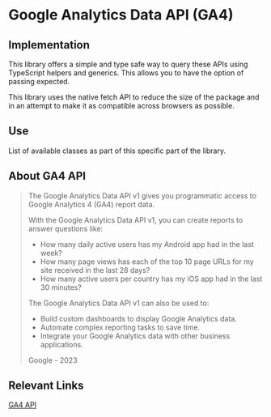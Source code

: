 # Google Analytics Data API (GA4)

## Implementation
This library offers a simple and type safe way to query these APIs using TypeScript helpers and generics. This allows you to have the option of passing expected.

This library uses the native fetch API to reduce the size of the package and in an attempt to make it as compatible across browsers as possible.

## Use
List of available classes as part of this specific part of the library.

## About GA4 API
> The Google Analytics Data API v1 gives you programmatic access to Google Analytics 4 (GA4) report data.
>
> With the Google Analytics Data API v1, you can create reports to answer questions like:
> - How many daily active users has my Android app had in the last week?
> - How many page views has each of the top 10 page URLs for my site received in the last 28 days?
> - How many active users per country has my iOS app had in the last 30 minutes?
>
>The Google Analytics Data API v1 can also be used to:
> - Build custom dashboards to display Google Analytics data.
> - Automate complex reporting tasks to save time.
> - Integrate your Google Analytics data with other business applications.
>
> Google - 2023

## Relevant Links
[GA4 API](https://developers.google.com/analytics/devguides/reporting/data/v1)
